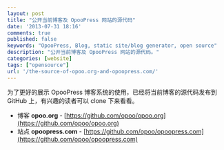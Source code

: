 ```yaml
---
layout: post
title: "公开当前博客及 OpooPress 网站的源代码"
date: '2013-07-31 18:16'
comments: true
published: false
keywords: "OpooPress, Blog, static site/blog generator, open source"
description: "公开当前博客及 OpooPress 网站的源代码。"
categories: [website]
tags: ["opensource"]
url: '/the-source-of-opoo.org-and-opoopress.com/'
---
```


为了更好的展示 OpooPress 博客系统的使用，已经将当前博客的源代码发布到 GitHub 上，有兴趣的读者可以 clone 下来看看。

* 博客 **opoo.org** - [https://github.com/opoo/opoo.org](https://github.com/opoo/opoo.org)
* 站点 **opoopress.com** - [https://github.com/opoo/opoopress.com](https://github.com/opoo/opoopress.com)

